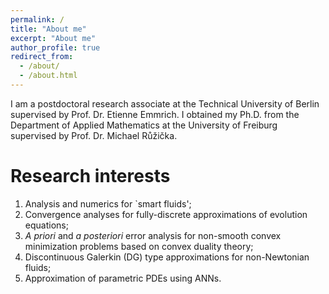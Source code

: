 ```yaml
---
permalink: /
title: "About me"
excerpt: "About me"
author_profile: true
redirect_from: 
  - /about/
  - /about.html
---
```


I am a postdoctoral research associate at the Technical University of Berlin supervised by Prof. Dr. Etienne Emmrich.
I obtained my Ph.D. from the Department of Applied Mathematics at the University of Freiburg supervised by Prof. Dr. Michael Růžička. 

Research interests
=========================
1. Analysis and numerics for `smart fluids';
2. Convergence analyses for fully-discrete approximations of evolution equations;
3. *A priori* and *a posteriori* error analysis for non-smooth convex minimization problems based on convex duality theory;
4. Discontinuous Galerkin (DG) type approximations for non-Newtonian fluids;
5. Approximation of parametric PDEs using ANNs.